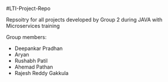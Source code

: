 #LTI-Project-Repo

Repsoitry for all projects developed by Group 2 during JAVA with Microservices training

Group members:
  - Deepankar Pradhan
  - Aryan
  - Rushabh Patil
  - Ahemad Pathan
  - Rajesh Reddy Gakkula
